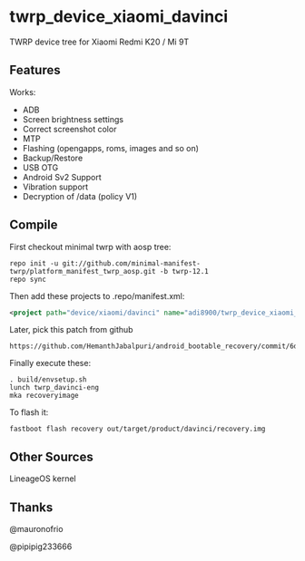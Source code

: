 # twrp_device_xiaomi_davinci
TWRP device tree for Xiaomi Redmi K20 / Mi 9T

## Features

Works:

- ADB
- Screen brightness settings
- Correct screenshot color
- MTP
- Flashing (opengapps, roms, images and so on)
- Backup/Restore
- USB OTG
- Android Sv2 Support
- Vibration support
- Decryption of /data (policy V1)

## Compile

First checkout minimal twrp with aosp tree:

```
repo init -u git://github.com/minimal-manifest-twrp/platform_manifest_twrp_aosp.git -b twrp-12.1
repo sync
```

Then add these projects to .repo/manifest.xml:

```xml
<project path="device/xiaomi/davinci" name="adi8900/twrp_device_xiaomi_davinci" remote="github" revision="twrp-12.1" />
```

Later, pick this patch from github

```
https://github.com/HemanthJabalpuri/android_bootable_recovery/commit/6d5c365617778d107ccc6b32b55238715a06d0bc
```

Finally execute these:

```
. build/envsetup.sh
lunch twrp_davinci-eng
mka recoveryimage
```

To flash it:

```
fastboot flash recovery out/target/product/davinci/recovery.img
```

## Other Sources
LineageOS kernel

## Thanks
@mauronofrio

@pipipig233666
